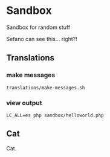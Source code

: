 # Sandbox

Sandbox for random stuff

Sefano can see this... right?!


## Translations

### make messages

`translations/make-messages.sh`

### view output

`LC_ALL=es php sandbox/helloworld.php`

## Cat

Cat.
